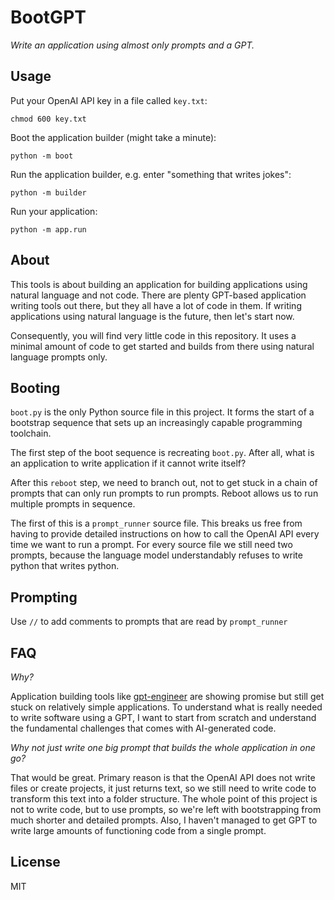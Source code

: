 # BootGPT

*Write an application using almost only prompts and a GPT.*

## Usage

Put your OpenAI API key in a file called `key.txt`:

    chmod 600 key.txt

Boot the application builder (might take a minute):

    python -m boot

Run the application builder, e.g. enter "something that writes jokes":

    python -m builder

Run your application:

    python -m app.run

## About

This tools is about building an application for building applications using
natural language and not code. There are plenty GPT-based application writing
tools out there, but they all have a lot of code in them. If writing
applications using natural language is the future, then let's start now.

Consequently, you will find very little code in this repository. It uses a
minimal amount of code to get started and builds from there using natural
language prompts only.

## Booting

`boot.py` is the only Python source file in this project. It forms the start of
a bootstrap sequence that sets up an increasingly capable programming toolchain.

The first step of the boot sequence is recreating `boot.py`. After all, what is
an application to write application if it cannot write itself?

After this `reboot` step, we need to branch out, not to get stuck in a chain of
prompts that can only run prompts to run prompts. Reboot allows us to run
multiple prompts in sequence.

The first of this is a `prompt_runner` source file. This breaks us free from
having to provide detailed instructions on how to call the OpenAI API every time
we want to run a prompt. For every source file we still need two prompts,
because the language model understandably refuses to write python that writes
python.

## Prompting

Use `//` to add comments to prompts that are read by `prompt_runner`

## FAQ

*Why?*

Application building tools like
[gpt-engineer](https://github.com/AntonOsika/gpt-engineer) are showing promise
but still get stuck on relatively simple applications. To understand what is
really needed to write software using a GPT, I want to start from scratch and
understand the fundamental challenges that comes with AI-generated code.

*Why not just write one big prompt that builds the whole application in one go?*

That would be great. Primary reason is that the OpenAI API does not write files
or create projects, it just returns text, so we still need to write code to
transform this text into a folder structure. The whole point of this project is
not to write code, but to use prompts, so we're left with bootstrapping from
much shorter and detailed prompts. Also, I haven't managed to get GPT to write
large amounts of functioning code from a single prompt.

## License

MIT
